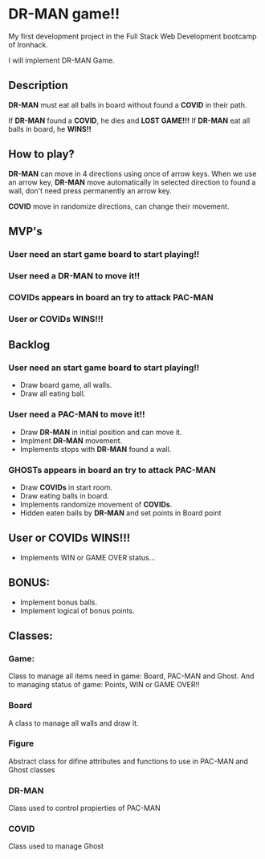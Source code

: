 # DR-MAN game!!

My first development project in the Full Stack Web Development bootcamp of Ironhack.

I will implement DR-MAN Game.

## Description
**DR-MAN** must eat all balls in board without found a **COVID** in their path. 

If **DR-MAN** found a **COVID**, he dies and **LOST GAME!!!**
If **DR-MAN** eat all balls in board, he **WINS!!**

## How to play?
**DR-MAN** can move in 4 directions using once of arrow keys. When we use an arrow key, **DR-MAN** move automatically in selected direction to found a wall, don't need press permanently an arrow key.

**COVID** move in randomize directions, can change their movement.

## MVP's
### User need an start game board to start playing!!
### User need a DR-MAN to move it!!
### COVIDs appears in board an try to attack PAC-MAN
### User or COVIDs WINS!!!

## Backlog
### User need an start game board to start playing!!
- Draw board game, all walls.
- Draw all eating ball.

### User need a PAC-MAN to move it!!
- Draw **DR-MAN** in initial position and can move it.
- Implment **DR-MAN** movement.
- Implements stops with **DR-MAN** found a wall.

### GHOSTs appears in board an try to attack PAC-MAN
- Draw **COVIDs** in start room.
- Draw eating balls in board.
- Implements randomize movement of **COVIDs**.
- Hidden eaten balls by **DR-MAN** and set points in Board point

## User or COVIDs WINS!!!
- Implements WIN or GAME OVER status...

## BONUS:
- Implement bonus balls.
- Implement logical of bonus points.

## Classes:
### Game:
Class to manage all items need in game: Board, PAC-MAN and Ghost. And to managing status of game: Points, WIN or GAME OVER!!

### Board
A class to manage all walls and draw it.

### Figure
Abstract class for difine attributes and functions to use in PAC-MAN and Ghost classes

### DR-MAN
Class used to control propierties of PAC-MAN 

### COVID
Class used to manage Ghost